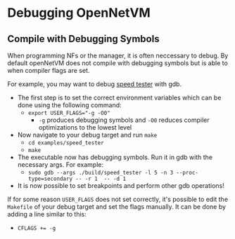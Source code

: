 Debugging OpenNetVM
==

Compile with Debugging Symbols
--

When programming NFs or the manager, it is often neccessary to debug. 
By default openNetVM does not compile with debugging symbols but is able to when compiler flags are set. 

For example, you may want to debug [speed tester][speed_tester] with gdb.
- The first step is to set the correct environment variables which can be done using the following command:
  + `export USER_FLAGS="-g -O0"`
    - `-g` produces debugging symbols and `-O0` reduces compiler optimizations to the lowest level
- Now navigate to your debug target and run `make`
  + `cd examples/speed_tester`
  + `make`
- The executable now has debugging symbols. Run it in gdb with the necessary args. For example:
  + `sudo gdb --args ./build/speed_tester -l 5 -n 3 --proc-type=secondary -- -r 1  -- -d 1`
- It is now possible to set breakpoints and perform other gdb operations!

If for some reason `USER_FLAGS` does not set correctly, it's possible to edit the `Makefile` of your debug target and set the flags manually.
It can be done by adding a line similar to this:
- `CFLAGS += -g`

[speed_tester]: ../examples/speed_tester

